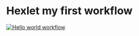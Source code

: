 # Hexlet my first workflow

[![Hello world workflow](https://github.com/Koba-Backcountry/hexlet-my-first-workflow/actions/workflows/hello_world.yml/badge.svg)](https://github.com/Koba-Backcountry/hexlet-my-first-workflow/actions/workflows/hello_world.yml)
